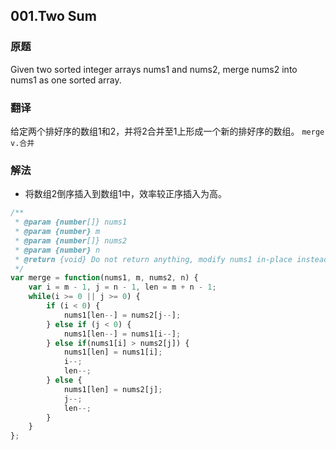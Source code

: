 ## 001.Two Sum
### 原题
Given two sorted integer arrays nums1 and nums2, merge nums2 into nums1 as one sorted array.
### 翻译
给定两个排好序的数组1和2，并将2合并至1上形成一个新的排好序的数组。
`merge v.合并`
### 解法
- 将数组2倒序插入到数组1中，效率较正序插入为高。
```javascript
/**
 * @param {number[]} nums1
 * @param {number} m
 * @param {number[]} nums2
 * @param {number} n
 * @return {void} Do not return anything, modify nums1 in-place instead.
 */
var merge = function(nums1, m, nums2, n) {
    var i = m - 1, j = n - 1, len = m + n - 1;
    while(i >= 0 || j >= 0) {
        if (i < 0) {
            nums1[len--] = nums2[j--];
        } else if (j < 0) {
            nums1[len--] = nums1[i--];
        } else if(nums1[i] > nums2[j]) {
            nums1[len] = nums1[i];
            i--;
            len--;
        } else {
            nums1[len] = nums2[j];
            j--;
            len--;
        }
    }
};
```
